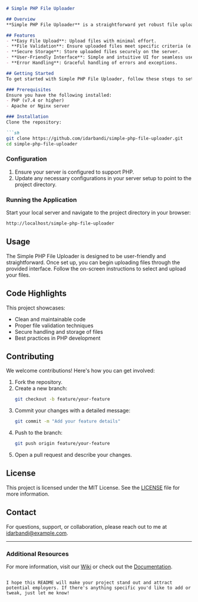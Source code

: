 

```markdown
# Simple PHP File Uploader

## Overview
**Simple PHP File Uploader** is a straightforward yet robust file uploading solution designed to simplify the process of uploading files to a server. Built with PHP, this project demonstrates efficient handling of file uploads, validation, and secure storage. This project is an excellent example of clean, maintainable code and best practices in PHP development.

## Features
- **Easy File Upload**: Upload files with minimal effort.
- **File Validation**: Ensure uploaded files meet specific criteria (e.g., file type, size).
- **Secure Storage**: Store uploaded files securely on the server.
- **User-Friendly Interface**: Simple and intuitive UI for seamless user experience.
- **Error Handling**: Graceful handling of errors and exceptions.

## Getting Started
To get started with Simple PHP File Uploader, follow these steps to set up your environment:

### Prerequisites
Ensure you have the following installed:
- PHP (v7.4 or higher)
- Apache or Nginx server

### Installation
Clone the repository:

```sh
git clone https://github.com/idarbandi/simple-php-file-uploader.git
cd simple-php-file-uploader
```

### Configuration
1. Ensure your server is configured to support PHP.
2. Update any necessary configurations in your server setup to point to the project directory.

### Running the Application
Start your local server and navigate to the project directory in your browser:

```sh
http://localhost/simple-php-file-uploader
```

## Usage
The Simple PHP File Uploader is designed to be user-friendly and straightforward. Once set up, you can begin uploading files through the provided interface. Follow the on-screen instructions to select and upload your files.

## Code Highlights
This project showcases:
- Clean and maintainable code
- Proper file validation techniques
- Secure handling and storage of files
- Best practices in PHP development

## Contributing
We welcome contributions! Here's how you can get involved:

1. Fork the repository.
2. Create a new branch:
   ```sh
   git checkout -b feature/your-feature
   ```
3. Commit your changes with a detailed message:
   ```sh
   git commit -m "Add your feature details"
   ```
4. Push to the branch:
   ```sh
   git push origin feature/your-feature
   ```
5. Open a pull request and describe your changes.

## License
This project is licensed under the MIT License. See the [LICENSE](LICENSE) file for more information.

## Contact
For questions, support, or collaboration, please reach out to me at idarbandi@example.com.

---

### Additional Resources
For more information, visit our [Wiki](https://github.com/idarbandi/simple-php-file-uploader/wiki) or check out the [Documentation](https://github.com/idarbandi/simple-php-file-uploader/docs).

```

I hope this README will make your project stand out and attract potential employers. If there's anything specific you'd like to add or tweak, just let me know!
